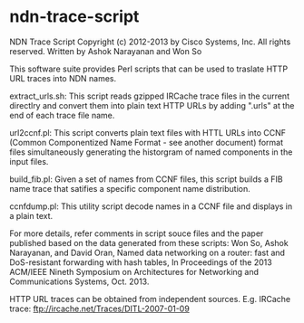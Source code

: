 ndn-trace-script
================

NDN Trace Script
Copyright (c) 2012-2013 by Cisco Systems, Inc.
All rights reserved.
Written by Ashok Narayanan and Won So

This software suite provides Perl scripts that can be used to traslate HTTP URL traces into NDN names.

extract_urls.sh: This script reads gzipped IRCache trace files in the current directlry and convert them into plain text HTTP URLs by adding ".urls" at the end of each trace file name.

url2ccnf.pl: This script converts plain text files with HTTL URLs into CCNF (Common Componentized Name Format - see another document) format files simultaneously generating the historgram of named components in the input files.

build_fib.pl: Given a set of names from CCNF files, this script builds a FIB name trace that satifies a specific component name distribution. 

ccnfdump.pl: This utility script decode names in a CCNF file and displays in a plain text.

For more details, refer comments in script souce files and the paper published based on the data generated from these scripts:
Won So, Ashok Narayanan, and David Oran, Named data networking on a router: fast and DoS-resistant forwarding with hash tables, In Proceedings of the 2013 ACM/IEEE Nineth Symposium on Architectures for Networking and Communications Systems, Oct. 2013.

HTTP URL traces can be obtained from independent sources.
E.g. IRCache trace: ftp://ircache.net/Traces/DITL-2007-01-09
